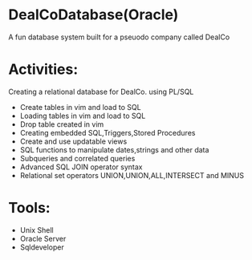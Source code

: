 DealCoDatabase(Oracle)
==============
A fun database system  built for a pseuodo company called DealCo

Activities:
==========
Creating a  relational database for DealCo. using PL/SQL
* Create tables in vim and load to SQL
* Loading tables in vim and load to SQL
* Drop table created in vim
* Creating embedded SQL,Triggers,Stored Procedures
* Create and use updatable views
* SQL functions to manipulate dates,strings and other data
* Subqueries and correlated queries
* Advanced SQL JOIN operator syntax
* Relational set operators UNION,UNION,ALL,INTERSECT and MINUS 


Tools:
======
 *  Unix Shell
 *  Oracle Server
 *  Sqldeveloper
